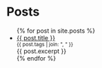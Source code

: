 # Posts
<ul>
  {% for post in site.posts %}
    <li>
      <a href="{{ post.url }}">{{ post.title }}</a>
      <small style="display: block">
        {{ post.tags | join: ", " }}
      </small>
      <div style="margin-right: 25px; text-align: justify">{{ post.excerpt }}</div>
    </li>
  {% endfor %}
</ul>
